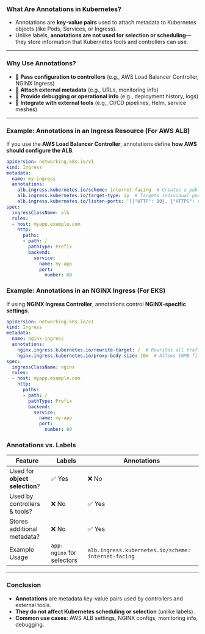 ### **What Are Annotations in Kubernetes?**
- Annotations are **key-value pairs** used to attach metadata to Kubernetes objects (like Pods, Services, or Ingress).
- Unlike labels, **annotations are not used for selection or scheduling**—they store information that Kubernetes tools and controllers can use.  

---

### **Why Use Annotations?**
- 🔹 **Pass configuration to controllers** (e.g., AWS Load Balancer Controller, NGINX Ingress)  
- 🔹 **Attach external metadata** (e.g., URLs, monitoring info)  
- 🔹 **Provide debugging or operational info** (e.g., deployment history, logs)  
- 🔹 **Integrate with external tools** (e.g., CI/CD pipelines, Helm, service meshes)  

---

### **Example: Annotations in an Ingress Resource (For AWS ALB)**
If you use the **AWS Load Balancer Controller**, annotations define **how AWS should configure the ALB**.

```yaml
apiVersion: networking.k8s.io/v1
kind: Ingress
metadata:
  name: my-ingress
  annotations:
    alb.ingress.kubernetes.io/scheme: internet-facing  # Creates a public ALB
    alb.ingress.kubernetes.io/target-type: ip  # Targets individual pods
    alb.ingress.kubernetes.io/listen-ports: '[{"HTTP": 80}, {"HTTPS": 443}]'  
spec:
  ingressClassName: alb
  rules:
  - host: myapp.example.com
    http:
      paths:
      - path: /
        pathType: Prefix
        backend:
          service:
            name: my-app
            port:
              number: 80
```

### **Example: Annotations in an NGINX Ingress (For EKS)**
If using **NGINX Ingress Controller**, annotations control **NGINX-specific settings**.

```yaml
apiVersion: networking.k8s.io/v1
kind: Ingress
metadata:
  name: nginx-ingress
  annotations:
    nginx.ingress.kubernetes.io/rewrite-target: /  # Rewrites all traffic to root path
    nginx.ingress.kubernetes.io/proxy-body-size: 10m  # Allows 10MB file uploads
spec:
  ingressClassName: nginx
  rules:
  - host: myapp.example.com
    http:
      paths:
      - path: /
        pathType: Prefix
        backend:
          service:
            name: my-app
            port:
              number: 80
```

### **Annotations vs. Labels**
| Feature | Labels | Annotations |
|---------|--------|------------|
| Used for **object selection**? | ✅ Yes | ❌ No |
| Used by controllers & tools? | ❌ No | ✅ Yes |
| Stores additional metadata? | ❌ No | ✅ Yes |
| Example Usage | `app: nginx` for selectors | `alb.ingress.kubernetes.io/scheme: internet-facing` |

---

### **Conclusion**
- **Annotations** are metadata key-value pairs used by controllers and external tools.
- **They do not affect Kubernetes scheduling or selection** (unlike labels).
- **Common use cases**: AWS ALB settings, NGINX configs, monitoring info, debugging.
